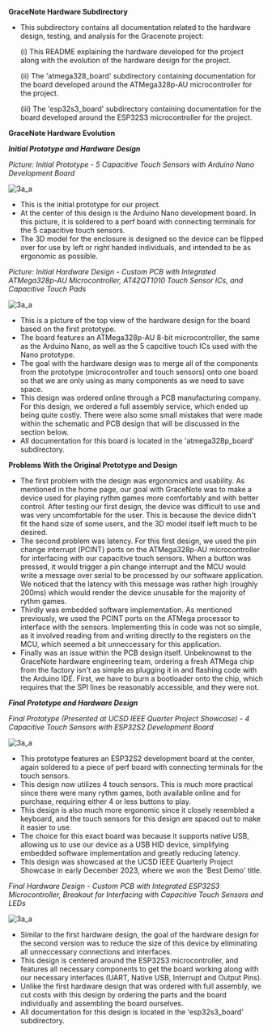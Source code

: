 **GraceNote Hardware Subdirectory**

- This subdirectory contains all documentation related to the hardware design, testing, and analysis for the Gracenote project:

  (i) This README explaining the hardware developed for the project along with the evolution of the hardware design for the project.

  (ii) The 'atmega328_board' subdirectory containing documentation for the board developed around the ATMega328p-AU microcontroller for the project.

  (iii) The 'esp32s3_board' subdirectory containing documentation for the board developed around the ESP32S3 microcontroller for the project.

**GraceNote Hardware Evolution**

***Initial Prototype and Hardware Design***

*Picture: Initial Prototype - 5 Capacitive Touch Sensors with Arduino Nano Development Board*

![3a_a](https://github.com/pink10000/GraceNote/assets/121917210/30b4f77e-2f20-4c2a-a0d7-5d577dd7dcce)

- This is the initial prototype for our project.
- At the center of this design is the Arduino Nano development board. In this picture, it is soldered to a perf board with connecting terminals for the 5 capacitive touch sensors.
- The 3D model for the enclosure is designed so the device can be flipped over for use by left or right handed individuals, and intended to be as ergonomic as possible.

*Picture: Initial Hardware Design - Custom PCB with Integrated ATMega328p-AU Microcontroller, AT42QT1010 Touch Sensor ICs, and Capacitive Touch Pads*

![3a_a](https://github.com/pink10000/GraceNote/assets/121917210/2c8ca7ba-1779-4cb4-9e09-138cf1c7df37)

- This is a picture of the top view of the hardware design for the board based on the first prototype.
- The board features an ATMega328p-AU 8-bit microcontroller, the same as the Arduino Nano, as well as the 5 capcitive touch ICs used with the Nano prototype.
- The goal with the hardware design was to merge all of the components from the prototype (microcontroller and touch sensors) onto one board so that we are only using as many components as we need to save space.
- This design was ordered online through a PCB manufacturing company. For this design, we ordered a full assembly service, which ended up being quite costly. There were also some small mistakes that were made within the schematic and PCB design that will be discussed in the section below.
- All documentation for this board is located in the 'atmega328p_board' subdirectory.

**Problems With the Original Prototype and Design**
- The first problem with the design was ergonomics and usability. As mentioned in the home page, our goal with GraceNote was to make a device used for playing rythm games more comfortably and with better control. After testing our first design, the device was difficult to use and was very uncomfortable for the user. This is because the device didn't fit the hand size of some users, and the 3D model itself left much to be desired.
- The second problem was latency. For this first design, we used the pin change interrupt (PCINT) ports on the ATMega328p-AU microcontroller for interfacing with our capacitive touch sensors. When a button was pressed, it would trigger a pin change interrupt and the MCU would write a message over serial to be processed by our software application. We noticed that the latency with this message was rather high (roughly 200ms) which would render the device unusable for the majority of rythm games.
- Thirdly was embedded software implementation. As mentioned previously, we used the PCINT ports on the ATMega processor to interface with the sensors. Implementing this in code was not so simple, as it involved reading from and writing directly to the registers on the MCU, which seemed a bit unneccessary for this application.
- Finally was an issue within the PCB design itself. Unbeknownst to the GraceNote hardware engineering team, ordering a fresh ATMega chip from the factory isn't as simple as plugging it in and flashing code with the Arduino IDE. First, we have to burn a bootloader onto the chip, which requires that the SPI lines be reasonably accessible, and they were not.

***Final Prototype and Hardware Design***

*Final Prototype (Presented at UCSD IEEE Quarter Project Showcase) - 4 Capacitive Touch Sensors with ESP32S2 Development Board*

![3a_a](https://github.com/pink10000/GraceNote/assets/121917210/517f9084-b381-4e42-93b0-438052601c70)

- This prototype features an ESP32S2 development board at the center, again soldered to a piece of perf board with connecting terminals for the touch sensors.
- This design now utilizes 4 touch sensors. This is much more practical since there were many rythm games, both available online and for purchase, requiring either 4 or less buttons to play.
- This design is also much more ergonomic since it closely resembled a keyboard, and the touch sensors for this design are spaced out to make it easier to use.
- The choice for this exact board was because it supports native USB, allowing us to use our device as a USB HID device, simplifying embedded software implementation and greatly reducing latency.
- This design was showcased at the UCSD IEEE Quarterly Project Showcase in early December 2023, where we won the 'Best Demo' title.

*Final Hardware Design - Custom PCB with Integrated ESP32S3 Microcontroller, Breakout for Interfacing with Capacitive Touch Sensors and LEDs* 

![3a_a](https://github.com/pink10000/GraceNote/assets/121917210/f9c2f3a8-0c66-44c9-9e0b-44a50a75554d)

- Similar to the first hardware design, the goal of the hardware design for the second version was to reduce the size of this device by eliminating all unneccessary connections and interfaces.
- This design is centered around the ESP32S3 microcontroller, and features all necessary components to get the board working along with our necessary interfaces (UART, Native USB, Interrupt and Output Pins).
- Unlike the first hardware design that was ordered with full assembly, we cut costs with this design by ordering the parts and the board individually and assembling the board ourselves.
- All documentation for this design is located in the 'esp32s3_board' subdirectory.
